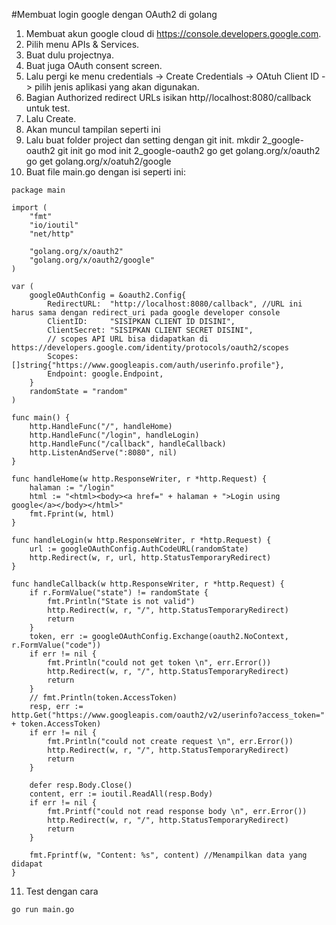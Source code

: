 #Membuat login google dengan OAuth2 di golang
1.	Membuat akun google cloud di https://console.developers.google.com.
2.	Pilih menu APIs & Services.
3.	Buat dulu projectnya.
4.	Buat juga OAuth consent screen.
5.	Lalu pergi ke menu credentials -> Create Credentials -> OAtuh Client ID -> pilih jenis aplikasi yang akan digunakan.
6.	Bagian Authorized redirect URLs isikan http//localhost:8080/callback untuk test.
7.	Lalu Create.
8.	Akan muncul tampilan seperti ini
9.	Lalu buat folder project dan setting dengan git init.
mkdir 2_google-oauth2
git init
go mod init 2_google-oauth2
go get golang.org/x/oauth2
go get golang.org/x/oatuh2/google
10.	Buat file main.go
dengan isi seperti ini:
```
package main

import (
	"fmt"
	"io/ioutil"
	"net/http"

	"golang.org/x/oauth2"
	"golang.org/x/oauth2/google"
)

var (
	googleOAuthConfig = &oauth2.Config{
		RedirectURL:  "http://localhost:8080/callback", //URL ini harus sama dengan redirect_uri pada google developer console
		ClientID:     "SISIPKAN CLIENT ID DISINI",
		ClientSecret: "SISIPKAN CLIENT SECRET DISINI",
		// scopes API URL bisa didapatkan di https://developers.google.com/identity/protocols/oauth2/scopes
		Scopes:   []string{"https://www.googleapis.com/auth/userinfo.profile"},
		Endpoint: google.Endpoint,
	}
	randomState = "random"
)

func main() {
	http.HandleFunc("/", handleHome)
	http.HandleFunc("/login", handleLogin)
	http.HandleFunc("/callback", handleCallback)
	http.ListenAndServe(":8080", nil)
}

func handleHome(w http.ResponseWriter, r *http.Request) {
	halaman := "/login"
	html := "<html><body><a href=" + halaman + ">Login using google</a></body></html>"
	fmt.Fprint(w, html)
}

func handleLogin(w http.ResponseWriter, r *http.Request) {
	url := googleOAuthConfig.AuthCodeURL(randomState)
	http.Redirect(w, r, url, http.StatusTemporaryRedirect)
}

func handleCallback(w http.ResponseWriter, r *http.Request) {
	if r.FormValue("state") != randomState {
		fmt.Println("State is not valid")
		http.Redirect(w, r, "/", http.StatusTemporaryRedirect)
		return
	}
	token, err := googleOAuthConfig.Exchange(oauth2.NoContext, r.FormValue("code"))
	if err != nil {
		fmt.Println("could not get token \n", err.Error())
		http.Redirect(w, r, "/", http.StatusTemporaryRedirect)
		return
	}
	// fmt.Println(token.AccessToken)
	resp, err := http.Get("https://www.googleapis.com/oauth2/v2/userinfo?access_token=" + token.AccessToken)
	if err != nil {
		fmt.Println("could not create request \n", err.Error())
		http.Redirect(w, r, "/", http.StatusTemporaryRedirect)
		return
	}

	defer resp.Body.Close()
	content, err := ioutil.ReadAll(resp.Body)
	if err != nil {
		fmt.Printf("could not read response body \n", err.Error())
		http.Redirect(w, r, "/", http.StatusTemporaryRedirect)
		return
	}

	fmt.Fprintf(w, "Content: %s", content) //Menampilkan data yang didapat
}
```
11. Test dengan cara
```
go run main.go
```
